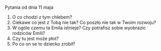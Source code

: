 Pytania od dnia 11 maja

1. O co chodzi z tym chlebem?
2. Ciekawe co jest z Tobą nie tak? Co poszło nie tak w Twoim rozwoju?
3. W ogóle czemu ta Emila istnieje? Czy potrafisz sobie wyobrazic rodziców Emili?
4. Czy tu jest może płot?
5. Po co on se to dziecko zrobił?
